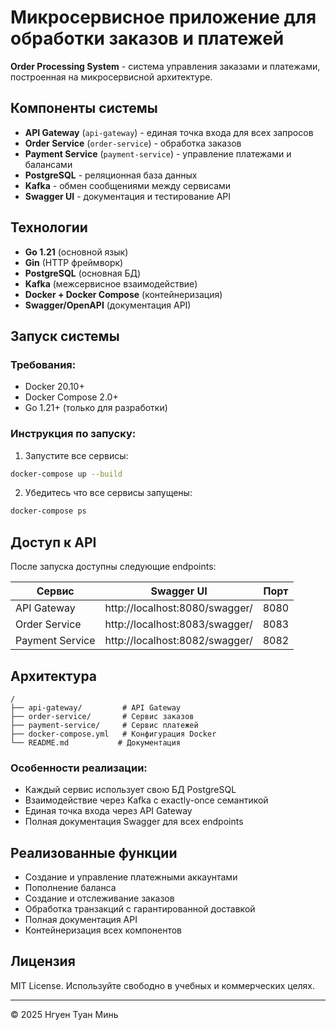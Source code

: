 # Микросервисное приложение для обработки заказов и платежей

**Order Processing System** - система управления заказами и платежами, построенная на микросервисной архитектуре.

## Компоненты системы

- **API Gateway** (`api-gateway`) - единая точка входа для всех запросов
- **Order Service** (`order-service`) - обработка заказов
- **Payment Service** (`payment-service`) - управление платежами и балансами
- **PostgreSQL** - реляционная база данных
- **Kafka** - обмен сообщениями между сервисами
- **Swagger UI** - документация и тестирование API

## Технологии

- **Go 1.21** (основной язык)
- **Gin** (HTTP фреймворк)
- **PostgreSQL** (основная БД)
- **Kafka** (межсервисное взаимодействие)
- **Docker + Docker Compose** (контейнеризация)
- **Swagger/OpenAPI** (документация API)

## Запуск системы

### Требования:
- Docker 20.10+
- Docker Compose 2.0+
- Go 1.21+ (только для разработки)

### Инструкция по запуску:

1. Запустите все сервисы:
```bash
docker-compose up --build
```

2. Убедитесь что все сервисы запущены:
```bash
docker-compose ps
```

## Доступ к API

После запуска доступны следующие endpoints:

| Сервис          | Swagger UI                     | Порт |
|-----------------|--------------------------------|------|
| API Gateway     | http://localhost:8080/swagger/ | 8080 |
| Order Service   | http://localhost:8083/swagger/ | 8083 |
| Payment Service | http://localhost:8082/swagger/ | 8082 |

## Архитектура

```
/
├── api-gateway/         # API Gateway
├── order-service/       # Сервис заказов
├── payment-service/     # Сервис платежей
├── docker-compose.yml   # Конфигурация Docker
└── README.md           # Документация
```

### Особенности реализации:
- Каждый сервис использует свою БД PostgreSQL
- Взаимодействие через Kafka с exactly-once семантикой
- Единая точка входа через API Gateway
- Полная документация Swagger для всех endpoints

## Реализованные функции

- Создание и управление платежными аккаунтами
- Пополнение баланса
- Создание и отслеживание заказов
- Обработка транзакций с гарантированной доставкой
- Полная документация API
- Контейнеризация всех компонентов

## Лицензия

MIT License. Используйте свободно в учебных и коммерческих целях.

---
  
© 2025 Нгуен Туан Минь
